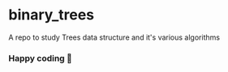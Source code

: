 # binary_trees
A repo to study Trees data structure and it's various algorithms

### Happy coding 🚀
